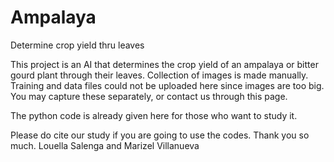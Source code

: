 # Ampalaya
Determine crop yield thru leaves

This project is an AI that determines the crop yield of an ampalaya or bitter gourd plant through their leaves.
Collection of images is made manually.
Training and data files could not be uploaded here since images are too big.
You may capture these separately, or contact us through this page.

The python code is already given here for those who want to study it.

Please do cite our study if you are going to use the codes.
Thank you so much.
Louella Salenga and Marizel Villanueva 
